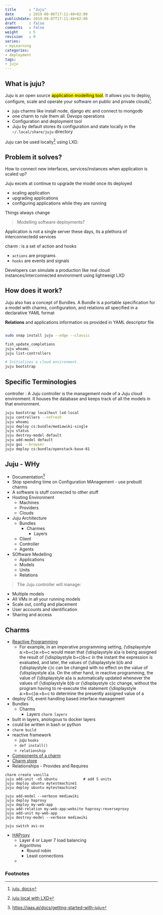 ```yaml
---
title      : "Juju"
date       : 2019-08-06T17:11:48+02:00
publishdate: 2019-08-07T17:11:48+02:00
draft      : false
comments   : false
weight     : 5
revision   : 0
series:
- myLearning
categories:
- deployment
tags:
- juju
---
```


## What is juju?

Juju is an open source <mark>application modelling tool</mark>. It allows you to deploy, configure, scale and operate your software on public and private clouds[^1].

* juju charms like install node, django etc and connect to mongodb
* one charm to rule them all. Devops operations
* Configuration and deployment tool
* Juju by default stores its configuration and state locally in the `~/.local/share/juju` directory
<!-- more -->

Juju can be used locally[^2] using LXD.

## Problem it solves?

How to connect new interfaces, services/instances when application is scaled up?

Juju excels at continue to upgrade the model once its deployed

* scaling application
* upgrading applications
* configuring applications while they are running

Things always change

> Modelling software deployments?

Application is not a single server these days, its a plethora of interconnectedd services


charm
: is a set of action and hooks
+ `actions` are programs
+ `hooks` are events and signals

Developers can simulate a production like real cloud instances/interconnected environment using lightweigt LXD

##  How does it work?

Juju also has a concept of Bundles. A Bundle is a portable specification for a model with charms, configuration, and relations all specified in a declarative YAML format

**Relations** and applications information os provided in YAML descriptor file

```sh

sudo snap install juju --edge --classic

fish_update_completions
juju whoami
juju list-controllers

# Initializes a cloud environment.
juju bootstrap
```

## Specific Terminologies

controller
: A Juju controller is the management node of a Juju cloud environment. It houses the database and keeps track of all the models in that environment.

```sh
juju bootstrap localhost lxd-local
juju controllers --refresh
juju whoami
juju deploy cs:bundle/mediawiki-single
juju status
juju destroy-model default
juju add-model default
juju gui --browser
juju deploy cs:bundle/openstack-base-61
```

## Juju - WHy

* Documentation[^4]
* Stop spending time on Configuration MAnagement - use prebuilt charms
* A software is stuff connected to other stuff
* Hosting Environment
  * Machines
  * Providers
  * Clouds
* Juju Architecture
  * Bundles
    * Charmes
      * Layers
  * Client
  * Controller
  * Agents
* SOftware Medelling
  * Applications
  * Models
  * Units
  * Relations

> The Juju controller will manage:

* Multiple models
* All VMs in all your running models
* Scale out, config and placement
* User accounts and identification
* Sharing and access

## Charms

* [Reactive Programming](https://en.wikipedia.org/wiki/Reactive_programming)
  * For example, in an imperative programming setting, {\displaystyle a:=b+c}a:=b+c would mean that {\displaystyle a}a is being assigned the result of {\displaystyle b+c}b+c in the instant the expression is evaluated, and later, the values of {\displaystyle b}b and {\displaystyle c}c can be changed with no effect on the value of {\displaystyle a}a. On the other hand, in reactive programming, the value of {\displaystyle a}a is automatically updated whenever the values of {\displaystyle b}b or {\displaystyle c}c change, without the program having to re-execute the statement {\displaystyle a:=b+c}a:=b+c to determine the presently assigned value of a
* deploy OS, event handling based interface management
* Bundles
  * Charms
    * Layers `charm layers`
* built in layers, anologous to docker layers
* could be written in bash or python
* `charm build`
* reactive framework
  * juju `hooks`
  * `def install()`
  * `relationship`
* [Components of a charm](https://jaas.ai/docs/components-of-a-charm)
* [Charm store](https://jaas.ai/store)
* Relationships - Provides and Requires

```
charm create vanilla
juju add-unit -n5 ubuntu            # add 5 units
juju deploy ubuntu mytestmachine1
juju deploy ubuntu mytestmachine2

juju add-model --verbose mediawiki
juju deploy haproxy
juju deploy my-web-app
juju add-relation my-web-app:website haproxy:reverseproxy
juju add-unit my-web-app
juju destroy-model --verbose mediawiki

juju switch avi-os
```

* [HAProxy](https://www.youtube.com/watch?v=1deGB63U7d4)
  * Layer 4 or Layer 7 load balancing
  * Algorithms
    * Round robin
    * Least connections
  * 

### Footnotes

[^1]: [juju, docs](https://jaas.ai/docs)
[^2]: [juju local with LXD](https://jaas.ai/docs/lxd-cloud)
[^3]: https://www.youtube.com/watch?v=yuIt8D5ijYQ
[^4]: https://jaas.ai/docs/getting-started-with-juju
[^5]: https://github.com/juju/hello-juju
[^6]: https://github.com/juju/hello-juju-charm
